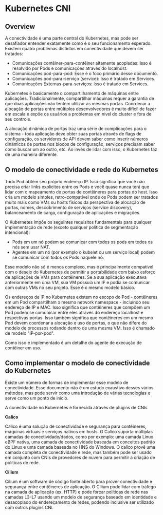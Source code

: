# Kubernetes CNI

## Overview

A conectividade é uma parte central do Kubernetes, mas pode ser desafiador entender exatamente como é o seu funcionamento esperado. Existem quatro problemas distintos em conectividade que devem ser tratados:

- Comunicações contêiner-para-contêiner altamente acopladas: Isso é resolvido por Pods e comunicações através do localhost.
- Comunicações pod-para-pod: Esse é o foco primário desse documento.
- Comunicações pod-para-serviço (service): Isso é tratado em Services.
- Comunicações Externas-para-serviços: Isso é tratado em Services.

Kubernetes é basicamente o compartilhamento de máquinas entre aplicações. Tradicionalmente, compartilhar máquinas requer a garantia de que duas aplicações não tentem utilizar as mesmas portas. Coordenar a alocação de portas entre múltiplos desenvolvedores é muito dificil de fazer em escala e expõe os usuários a problemas em nível do cluster e fora de seu controle.

A alocação dinâmica de portas traz uma série de complicações para o sistema - toda aplicação deve obter suas portas através de flags de configuração, os servidores de API devem saber como inserir números dinämicos de portas nos blocos de configuração, serviços precisam saber como buscar um ao outro, etc. Ao invés de lidar com isso, o Kubernetes faz de uma maneira diferente.

## O modelo de conectividade e rede do Kubernetes

Todo Pod obtém seu próprio endereço IP. Isso significa que vocë não precisa criar links explícitos entre os Pods e vocë quase nunca terá que lidar com o mapeamento de portas de contêineres para portas do host. Isso cria um modelo simples, retro-compatível onde os Pods podem ser tratados muito mais como VMs ou hosts físicos da perspectiva de alocação de portas, nomes, descobrimento de serviços (service discovery), balanceamento de carga, configuração de aplicações e migrações.

O Kubernetes impõe os seguintes requisitos fundamentais para qualquer implementação de rede (exceto qualquer política de segmentação intencional):

- Pods em um nó podem se comunicar com todos os pods em todos os nós sem usar NAT.
- Agentes em um nó (por exemplo o kubelet ou um serviço local) podem se comunicar com todos os Pods naquele nó.

Esse modelo não só é menos complexo, mas é principalmente compatível com o desejo do Kubernetes de permitir a portabilidade com baixo esforço de aplicações de VMs para contêineres. Se a sua aplicação executava anteriormente em uma VM, sua VM possuía um IP e podia se comunicar com outras VMs no seu projeto. Esse é o mesmo modelo básico.

Os endereços de IP no Kubernetes existem no escopo do Pod - contêineres em um Pod compartilham o mesmo network namespace - incluíndo seu endereço de IP e MAC. Isso significa que contêineres que compõem um Pod podem se comunicar entre eles através do endereço localhost e respectivas portas. Isso também significa que contêineres em um mesmo Pod devem coordenar a alocação e uso de portas, o que não difere do modelo de processos rodando dentro de uma mesma VM. Isso é chamado de modelo "IP-por-pod".

Como isso é implementado é um detalhe do agente de execução de contêiner em uso.

## Como implementar o modelo de conectividade do Kubernetes

Existe um número de formas de implementar esse modelo de conectividade. Esse documento não é um estudo exaustivo desses vários métodos, mas pode servir como uma introdução de várias tecnologias e serve como um ponto de início.

A conectividade no Kubernetes é fornecida através de plugins de CNIs

**Calico**

Calico é uma solução de conectividade e segurança para contêineres, máquinas virtuais e serviços nativos em hosts. O Calico suporta múltiplas camadas de conectividade/dados, como por exemplo: uma camada Linux eBPF nativa, uma camada de conectividade baseada em conceitos padrão do Linux e uma camada baseada no HNS do Windows. O calico provê uma camada completa de conectividade e rede, mas também pode ser usado em conjunto com CNIs de provedores de nuvem para permitir a criação de políticas de rede.

**Cilium**

Cilium é um software de código fonte aberto para prover conectividade e segurança entre contêineres de aplicação. O Cilium pode lidar com tráfego na camada de aplicação (ex. HTTP) e pode forçar políticas de rede nas camadas L3-L7 usando um modelo de segurança baseado em identidade e desacoplado do endereçamento de redes, podendo inclusive ser utilizado com outros plugins CNI.
